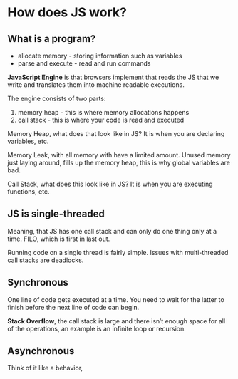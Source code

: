 # How does JS work?
## What is a program?
- allocate memory - storing information such as variables
- parse and execute - read and run commands

**JavaScript Engine** is that browsers implement that reads the JS that we write and translates them into machine readable executions.

The engine consists of two parts:
1. memory heap - this is where memory allocations happens
2. call stack - this is where your code is read and executed

Memory Heap, what does that look like in JS? It is when you are declaring variables, etc.

Memory Leak, with all memory with have a limited amount. Unused memory just laying around, fills up the memory heap, this is why global variables are bad. 

Call Stack, what does this look like in JS? It is when you are executing functions, etc. 

## JS is single-threaded
Meaning, that JS has one call stack and can only do one thing only at a time. FILO, which is first in last out. 

Running code on a single thread is fairly simple. Issues with multi-threaded call stacks are deadlocks.

## Synchronous
One line of code gets executed at a time. You need to wait for the latter to finish before the next line of code can begin. 

**Stack Overflow**, the call stack is large and there isn’t enough space for all of the operations, an example is an infinite loop or recursion. 

## Asynchronous 
Think of it like a behavior, 
